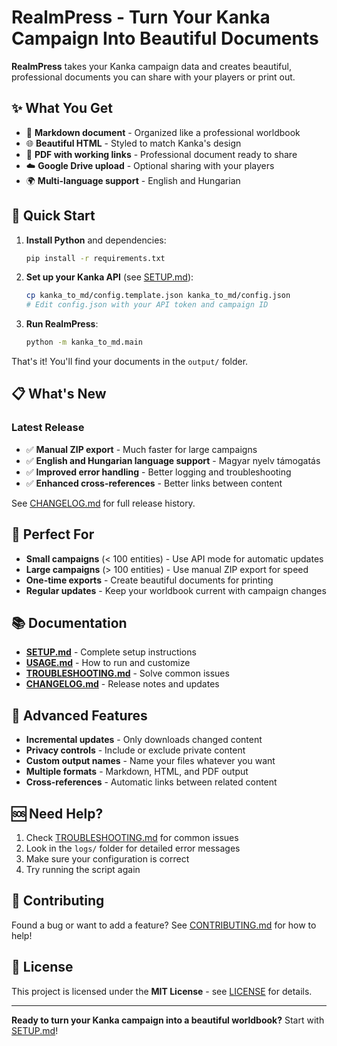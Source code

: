 # RealmPress - Turn Your Kanka Campaign Into Beautiful Documents

**RealmPress** takes your Kanka campaign data and creates beautiful, professional documents you can share with your players or print out.

## ✨ What You Get

- 📄 **Markdown document** - Organized like a professional worldbook
- 🌐 **Beautiful HTML** - Styled to match Kanka's design
- 📖 **PDF with working links** - Professional document ready to share
- ☁️ **Google Drive upload** - Optional sharing with your players
- 🌍 **Multi-language support** - English and Hungarian

## 🚀 Quick Start

1. **Install Python** and dependencies:
   ```bash
   pip install -r requirements.txt
   ```

2. **Set up your Kanka API** (see [SETUP.md](SETUP.md)):
   ```bash
   cp kanka_to_md/config.template.json kanka_to_md/config.json
   # Edit config.json with your API token and campaign ID
   ```

3. **Run RealmPress**:
   ```bash
   python -m kanka_to_md.main
   ```

That's it! You'll find your documents in the `output/` folder.

## 📋 What's New

### Latest Release
- ✅ **Manual ZIP export** - Much faster for large campaigns
- ✅ **English and Hungarian language support** - Magyar nyelv támogatás
- ✅ **Improved error handling** - Better logging and troubleshooting
- ✅ **Enhanced cross-references** - Better links between content

See [CHANGELOG.md](CHANGELOG.md) for full release history.

## 🎯 Perfect For

- **Small campaigns** (< 100 entities) - Use API mode for automatic updates
- **Large campaigns** (> 100 entities) - Use manual ZIP export for speed
- **One-time exports** - Create beautiful documents for printing
- **Regular updates** - Keep your worldbook current with campaign changes

## 📚 Documentation

- **[SETUP.md](SETUP.md)** - Complete setup instructions
- **[USAGE.md](USAGE.md)** - How to run and customize
- **[TROUBLESHOOTING.md](TROUBLESHOOTING.md)** - Solve common issues
- **[CHANGELOG.md](CHANGELOG.md)** - Release notes and updates

## 🔧 Advanced Features

- **Incremental updates** - Only downloads changed content
- **Privacy controls** - Include or exclude private content
- **Custom output names** - Name your files whatever you want
- **Multiple formats** - Markdown, HTML, and PDF output
- **Cross-references** - Automatic links between related content

## 🆘 Need Help?

1. Check [TROUBLESHOOTING.md](TROUBLESHOOTING.md) for common issues
2. Look in the `logs/` folder for detailed error messages
3. Make sure your configuration is correct
4. Try running the script again

## 🤝 Contributing

Found a bug or want to add a feature? See [CONTRIBUTING.md](CONTRIBUTING.md) for how to help!

## 📄 License

This project is licensed under the **MIT License** - see [LICENSE](LICENSE) for details.

---

**Ready to turn your Kanka campaign into a beautiful worldbook?** Start with [SETUP.md](SETUP.md)! 